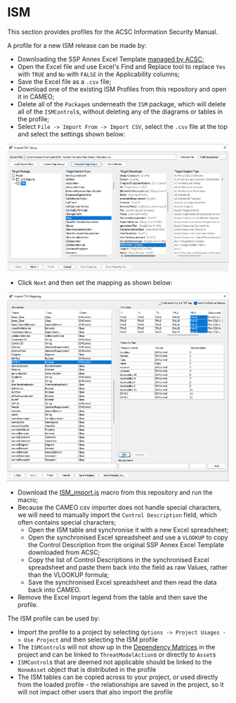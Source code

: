 # ISM

This section provides profiles for the ACSC Information Security Manual.

A profile for a new ISM release can be made by:
 - Downloading the SSP Annex Excel Template [managed by ACSC](https://www.cyber.gov.au/acsc/view-all-content/ism);
 - Open the Excel file and use Excel's Find and Replace tool to replace `Yes` with `TRUE` and `No` with `FALSE` in the Applicability columns;
 - Save the Excel file as a `.csv` file;
 - Download one of the existing ISM Profiles from this repository and open it in CAMEO;
 - Delete all of the `Package`s underneath the `ISM` package, which will delete all of the `ISMControl`s, without deleting any of the diagrams or tables in the profile;
 - Select `File -> Import From -> Import CSV`, select the `.csv` file at the top and select the settings shown below:

 ![Import Settings](../Documentation/Images/ISM-import1.png)

 - Click `Next` and then set the mapping as shown below:

 ![Import Mapping](../Documentation/Images/ISM-import2.png)

 - Download the [ISM_import.js](./ISM_import.js) macro from this repository and run the macro;
 - Because the CAMEO csv importer does not handle special characters, we will need to manually import the `Control Description` field, which often contains special characters;
    - Open the ISM table and synchronise it with a new Excel spreadsheet;
    - Open the synchronised Excel spreadsheet and use a `VLOOKUP` to copy the Control Description from the original SSP Annex Excel Template downloaded from ACSC;
    - Copy the list of Control Descriptions in the synchronised Excel spreadsheet and paste them back into the field as raw Values, rather than the VLOOKUP formula;
    - Save the synchronised Excel spreadsheet and then read the data back into CAMEO.
 - Remove the Excel Import legend from the table and then save the profile.

The ISM profile can be used by:
 - Import the profile to a project by selecting `Options -> Project Usages -> Use Project` and then selecting the ISM profile
 - The `ISMControl`s will not show up in the [Dependency Matrices](../Documentation/threat-mitigation.md#dependency-matrices) in the project and can be linked to `ThreatModelAction`s or directly to `Asset`s
 - `ISMControl`s that are deemed not applicable should be linked to the `NoneAsset` object that is distributed in the profile
 - The ISM tables can be copied across to your project, or used directly from the loaded profile - the relationships are saved in the project, so it will not impact other users that also import the profile